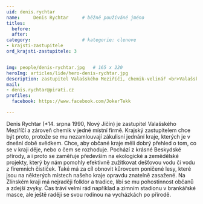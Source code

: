 ```yaml
---
uid: denis.rychtar
name:     Denis Rychtar  	# běžně používáné jméno
titles:
  before: 
  after:
category:                   # kategorie: clenove
- krajsti-zastupitele
ord_krajsti-zastupitele: 3


img: people/denis-rychtar.jpg   # 165 x 220
heroImg: articles/lide/hero-denis-rychtar.jpg
description: zastupitel Valašského Meziříčí, chemik-velinář <br>Valašské Meziříčí # kratký popis, max 160 znaků
mail:
- denis.rychtar@pirati.cz
profiles:
  facebook: https://www.facebook.com/JokerTekk

---
```


Denis Rychtar (*14. srpna 1990, Nový Jičín) je zastupitel Valašského Meziříčí a zároveň chemik v jedné místní firmě. Krajský zastupitelem chce být proto, protože se mu nezamlouvají zákulisní jednání kraje, kterých je v dnešní době svědkem. Chce, aby občané kraje měli dobrý přehled o tom, co se v kraji děje, nebo o čem se rozhoduje. Pochází z krásné Beskydské přírody, a i proto se zaměřuje především na ekologické a zemědělské projekty, který by nám pomohly efektivně zužitkovat dešťovou vodu či vodu z firemních čističek. Také má za cíl obnovit kůrovcem poničené lesy, které jsou na některých místech našeho kraje opravdu znatelně zasažené. Na Zlínském kraji má nejraději folklor a tradice, líbí se mu pohostinnost občanů a zdejší zvyky. Čas tráví velmi rád například a zimním stadionu v brankářské masce, ale ještě raději se svou rodinou na vycházkách po přírodě.

